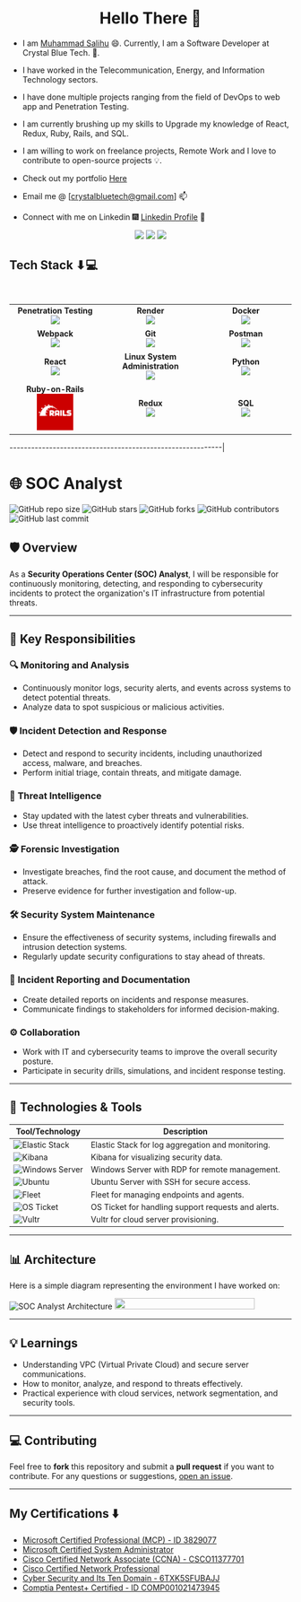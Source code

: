 <h1 align="center"> Hello There 👋 </h1>

* I am [Muhammad Salihu](https://www.linkedin.com/in/msalyhu)  😄. Currently, I am a Software Developer at Crystal Blue Tech. 🔭.

* I have worked in the Telecommunication, Energy, and Information Technology sectors.

* I have done multiple projects ranging from the field of DevOps to web app and Penetration Testing.

* I am currently brushing up my skills to Upgrade my knowledge of React, Redux, Ruby, Rails, and SQL.

* I am willing to work on freelance projects, Remote Work and I love to contribute to open-source projects 💡.

* Check out my portfolio  [Here](https://mohashyne.github.io/MSalyhu_portfolio/dist) 
* Email me @ [crystalbluetech@gmail.com] 📫
* Connect with me on Linkedin 🎆 [Linkedin Profile](https://www.linkedin.com/in/msalyhu/) 🎇



<p align="center">
  <img height="50%" width="auto" src ="https://github-readme-stats.vercel.app/api?username=mohashyne&show_icons=true&count_private=true&theme=darcula&hide_border=true&hide=issues,contribs&bg_color=00000000">
  <img height="50%" width="auto" src ="https://github-readme-stats.vercel.app/api/top-langs/?username=mohashyne&layout=compact&hide_border=true&theme=darcula&bg_color=00000000&langs_count=6&hide=jupyter%20notebook,tex,css,php">
  <img src ="https://github-readme-streak-stats.herokuapp.com?user=mohashyne&theme=darcula&hide_border=true&background=FFFFFF00">
</p>



## Tech Stack ⬇💻

<br>
<table>
<tbody>
 <tr>
<td align="center" width="20%">
<span><b><center>Penetration Testing</center></b></span> 
<img height=60px src="https://comptiacdn.azureedge.net/webcontent/images/default-source/siteicons/logopentestplus.svg?sfvrsn=ba95d8d6_10"> 
</td>

<td align="center" width="20%">
<span><b><center>Render</center></b></span> 
<img height=60px src="https://www.altcademy.com/blog/content/images/2022/08/in-less-than-10-minutes.png"> 
</td>

<td align="center" width="20%">
<span><b><center>Docker</center></b></span> 
<img height=60px src="https://encrypted-tbn0.gstatic.com/images?q=tbn%3AANd9GcTApU_6Eg4oWx3NMhLifHmNEkxjeMxfd3oGUA&usqp=CAU"> 
</td>
</tr>

<tr>
<td align="center" width="20%">
<span><b><center>Webpack</center></b></span> 
<img height=65px src="https://raw.githubusercontent.com/webpack/media/master/logo/icon-square-big.png"> 
</td>

<td align="center" width="20%">
<span><b><center>Git</center></b></span> 
<img height=65px src="https://git-scm.com/images/logos/downloads/Git-Logo-2Color.png"> 
</td>

<td align="center" width="20%">
<span><b><center>Postman</center></b></span> 
<img height=65px src="https://www.vhv.rs/dpng/d/571-5718602_transparent-ubuntu-logo-png-logo-postman-icon-png.png"> 
</td>
</tr>

<tr>
<td align="center" width="20%">
<span><b><center>React</center></b></span> 
<img height=65px src="https://upload.wikimedia.org/wikipedia/commons/a/a7/React-icon.svg"> 
</td>

<td align="center" width="20%">
<span><b><center>Linux System Administration</center></b></span> 
<img height=65px src="https://upload.wikimedia.org/wikipedia/commons/a/af/Tux.png"> 
</td>



<td align="center" width="20%">
<span><b><center>Python</center></b></span> 
<img height=65px src="https://www.python.org/static/community_logos/python-logo.png"> 
</td>
</tr>

<tr>
<td align="center" width="20%">
<span><b><center>Ruby-on-Rails</center></b></span> 
<img height=65px src="https://raw.githubusercontent.com/github/explore/80688e429a7d4ef2fca1e82350fe8e3517d3494d/topics/rails/rails.png"> 
</td>

<td align="center" width="20%">
<span><b><center>Redux</center></b></span> 
<img height=65px src="https://d33wubrfki0l68.cloudfront.net/45ed46a4aa7300c35494e9fc23ff4c1f61f62ab7/b7c39/static/redux_logo_2-24410881e63c96340db17ec232dfd1bf.png"> 
</td>

<td align="center" width="20%">
<span><b><center>SQL</center></b></span> 
<img height=65px src="https://i0.wp.com/www.complexsql.com/wp-content/uploads/2017/01/sql-logo.jpg?ssl=1"> 
</td>
</tr>

</tbody>
</table>

-----------------------------------------------------------|
# 🌐 SOC Analyst

![GitHub repo size](https://img.shields.io/github/repo-size/mohashyne/SOC-Analyst-MyDFIR)
![GitHub stars](https://img.shields.io/github/stars/mohashyne/SOC-Analyst-MyDFIR?style=social)
![GitHub forks](https://img.shields.io/github/forks/mohashyne/SOC-Analyst-MyDFIR?style=social)
![GitHub contributors](https://img.shields.io/github/contributors/mohashyne/SOC-Analyst-MyDFIR)
![GitHub last commit](https://img.shields.io/github/last-commit/mohashyne/SOC-Analyst-MyDFIR)

## 🛡️ Overview

As a **Security Operations Center (SOC) Analyst**, I will be responsible for continuously monitoring, detecting, and responding to cybersecurity incidents to protect the organization's IT infrastructure from potential threats.

---

## 🚀 Key Responsibilities

### 🔍 **Monitoring and Analysis**
- Continuously monitor logs, security alerts, and events across systems to detect potential threats.
- Analyze data to spot suspicious or malicious activities.

### 🛡️ **Incident Detection and Response**
- Detect and respond to security incidents, including unauthorized access, malware, and breaches.
- Perform initial triage, contain threats, and mitigate damage.

### 🧠 **Threat Intelligence**
- Stay updated with the latest cyber threats and vulnerabilities.
- Use threat intelligence to proactively identify potential risks.

### 🕵️ **Forensic Investigation**
- Investigate breaches, find the root cause, and document the method of attack.
- Preserve evidence for further investigation and follow-up.

### 🛠️ **Security System Maintenance**
- Ensure the effectiveness of security systems, including firewalls and intrusion detection systems.
- Regularly update security configurations to stay ahead of threats.

### 🚨 **Incident Reporting and Documentation**
- Create detailed reports on incidents and response measures.
- Communicate findings to stakeholders for informed decision-making.

### ⚙️ **Collaboration**
- Work with IT and cybersecurity teams to improve the overall security posture.
- Participate in security drills, simulations, and incident response testing.

---

## 🔧 Technologies & Tools

| Tool/Technology    | Description                                                                 |
|--------------------|-----------------------------------------------------------------------------|
| ![Elastic Stack](https://img.shields.io/badge/Elastic%20Stack-ffaa33?logo=elasticsearch&logoColor=white) | Elastic Stack for log aggregation and monitoring. |
| ![Kibana](https://img.shields.io/badge/Kibana-005571?logo=kibana&logoColor=white)                | Kibana for visualizing security data.              |
| ![Windows Server](https://img.shields.io/badge/Windows%20Server-0078d4?logo=windows&logoColor=white) | Windows Server with RDP for remote management.     |
| ![Ubuntu](https://img.shields.io/badge/Ubuntu-E95420?logo=ubuntu&logoColor=white)                | Ubuntu Server with SSH for secure access.          |
| ![Fleet](https://img.shields.io/badge/Fleet-00c853?logo=fleet&logoColor=white)                   | Fleet for managing endpoints and agents.           |
| ![OS Ticket](https://img.shields.io/badge/OS%20Ticket-f39c12?logo=os-ticket&logoColor=white)     | OS Ticket for handling support requests and alerts.|
| ![Vultr](https://img.shields.io/badge/Vultr-007bff?logo=vultr&logoColor=white)                   | Vultr for cloud server provisioning.               |

---

## 📊 Architecture

Here is a simple diagram representing the environment I have worked on:

![SOC Analyst Architecture](https://drive.google.com/file/d/1QwWe2EdTNhF5jLPcPG174jduhWXmOdoO/view?usp=drive_link)
<img height=50% width=250px src="https://drive.google.com/file/d/1QwWe2EdTNhF5jLPcPG174jduhWXmOdoO/view?usp=drive_link"> 

---

## 💡 Learnings

- Understanding VPC (Virtual Private Cloud) and secure server communications.
- How to monitor, analyze, and respond to threats effectively.
- Practical experience with cloud services, network segmentation, and security tools.

---

## 💻 Contributing

Feel free to **fork** this repository and submit a **pull request** if you want to contribute. For any questions or suggestions, [open an issue](https://github.com/mohashyne/SOC-Analyst-MyDFIR/issues).

---


## My Certifications ⬇️

- [Microsoft Certified Professional (MCP) - ID 3829077](https://mcp.microsoft.com/Home.html)
- [Microsoft Certified System Administrator ](https://mcp.microsoft.com/Home.html)
- [Cisco Certified Network Associate (CCNA) - CSCO11377701](https://www.cisco.com/c/en/us/training-events/training-certifications/certifications.html)
- [Cisco Certified Network Professional ](https://www.cisco.com/c/en/us/training-events/training-certifications/certifications.html)
- [Cyber Security and Its Ten Domain  - 6TXK5SFUBAJJ ](https://www.coursera.org/account/accomplishments/verify/6TXK5SFUBAJJ?utm_source=link&utm_medium=certificate&utm_content=cert_image&utm_campaign=sharing_cta&utm_product=course)
- [Comptia Pentest+ Certified - ID COMP001021473945](https://www.comptia.org/certifications/pentest)

